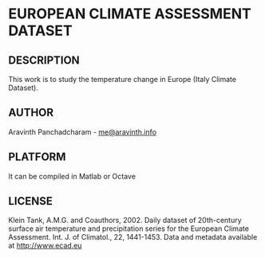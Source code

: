 EUROPEAN CLIMATE ASSESSMENT DATASET
==================================================================

DESCRIPTION
--------------------------------------
This work is to study the temperature change in Europe (Italy Climate Dataset).


AUTHOR
--------------------------------------
Aravinth Panchadcharam - <me@aravinth.info>


PLATFORM
--------------------------------------
It can be compiled in Matlab or Octave


LICENSE
--------------------------------------
Klein Tank, A.M.G. and Coauthors, 2002. Daily dataset of 20th-century surface air temperature and precipitation series for the European Climate Assessment. Int. J. of Climatol., 22, 1441-1453. Data and metadata available at http://www.ecad.eu
